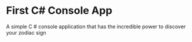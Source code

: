 # First C# Console App
A simple C # console application that has the incredible power to discover your zodiac sign